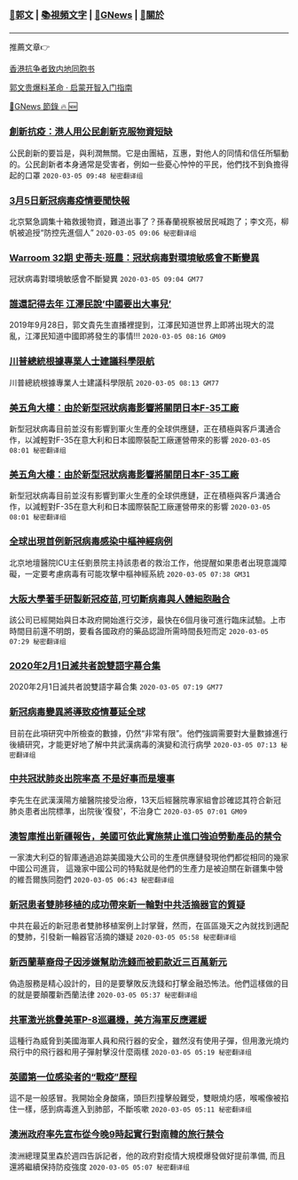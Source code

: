 ###  [:eagle:郭文](https://github.com/ourhimalayas/txt) | [:books:視頻文字](https://github.com/ourhimalayas/txt/blob/master/content/README.md) | [:newspaper:GNews](https://github.com/ourhimalayas/txt/blob/master/content/gnews/README.md) | [:pray:關於](https://github.com/ourhimalayas/home/tree/master/about)
---

推薦文章:point_right:

[香港抗争者致内地同胞书](https://github.com/ourhimalayas/news/blob/master/2019/08/a_letter_from_the_hong_kong_people.md)

[郭文贵爆料革命 · 启蒙开智入门指南](https://github.com/ourhimalayas/txt/issues/1)

[:newspaper:GNews 節錄 :fire: :new:](https://github.com/ourhimalayas/txt/blob/master/content/gnews/README.md) 



### [創新抗疫：港人用公民創新克服物資短缺](/content/gnews/1/README.md)

公民創新的要旨是，與利潤無關。它是由團結，互惠，對他人的同情和信任所驅動的。公民創新者本身通常是受害者，例如一些憂心忡忡的平民，他們找不到負擔得起的口罩  `2020-03-05 09:48 秘密翻译组`

### [3月5日新冠病毒疫情要聞快報](/content/gnews/2/README.md)

北京緊急調集十箱救援物資，難道出事了？孫春蘭視察被居民喊跑了；李文亮，柳帆被追授“防控先進個人”  `2020-03-05 09:06 秘密翻译组`

### [Warroom 32期 史蒂夫·班農：冠狀病毒對環境敏感會不斷變異](/content/gnews/3/README.md)

冠狀病毒對環境敏感會不斷變異  `2020-03-05 09:04 GM77`

### [誰還記得去年 江澤民說&#8217;中國要出大事兒&#8217;](/content/gnews/4/README.md)

2019年9月28日，郭文貴先生直播裡提到，江澤民知道世界上即將出現大的混亂，江澤民知道中國即將發生的事情!!!  `2020-03-05 08:16 GM09`

### [川普總統根據專業人士建議科學限航](/content/gnews/5/README.md)

川普總統根據專業人士建議科學限航  `2020-03-05 08:13 GM77`

### [美五角大樓：由於新型冠狀病毒影響將關閉日本F-35工廠](/content/gnews/6/README.md)

新型冠狀病毒目前並沒有影響到軍火生產的全球供應鏈，正在積極與客戶溝通合作，以減輕對F-35在意大利和日本國際裝配工廠運營帶來的影響  `2020-03-05 08:01 秘密翻译组`

### [美五角大樓：由於新型冠狀病毒影響將關閉日本F-35工廠](/content/gnews/7/README.md)

新型冠狀病毒目前並沒有影響到軍火生產的全球供應鏈，正在積極與客戶溝通合作，以減輕對F-35在意大利和日本國際裝配工廠運營帶來的影響  `2020-03-05 08:01 秘密翻译组`

### [全球出現首例新冠病毒感染中樞神經病例](/content/gnews/8/README.md)

北京地壇醫院ICU主任劉景院主持該患者的救治工作，他提醒如果患者出現意識障礙，一定要考慮病毒有可能攻擊中樞神經系統  `2020-03-05 07:38 GM31`

### [大阪大學著手研製新冠疫苗,可切斷病毒與人體細胞融合](/content/gnews/9/README.md)

該公司已經開始與日本政府開始進行交涉，最快在6個月後可進行臨床試驗。上市時間目前還不明朗，要看各國政府的藥品認證所需時間長短而定  `2020-03-05 07:29 秘密翻译组`

### [2020年2月1日滅共者說雙語字幕合集](/content/gnews/10/README.md)

2020年2月1日滅共者說雙語字幕合集  `2020-03-05 07:19 GM77`

### [新冠病毒變異將導致疫情蔓延全球](/content/gnews/11/README.md)

目前在此項研究中所檢查的數據，仍然“非常有限”。他們強調需要對大量數據進行後續研究，才能更好地了解中共武漢病毒的演變和流行病學  `2020-03-05 07:13 秘密翻译组`

### [中共冠狀肺炎出院率高 不是好事而是壞事](/content/gnews/12/README.md)

李先生在武漢漢陽方艙醫院接受治療，13天后經醫院專家組會診確認其符合新冠肺炎患者出院標準，出院後&#039;復發&#039;，不治身亡  `2020-03-05 07:01 GM09`

### [澳智庫推出新疆報告，美國可依此實施禁止進口強迫勞動產品的禁令](/content/gnews/13/README.md)

一家澳大利亞的智庫通過追踪美國幾大公司的生產供應鏈發現他們都從相同的幾家中國公司進貨， 這幾家中國公司的特點就是他們的生產力是被迫關在新疆集中營的維吾爾族同胞們  `2020-03-05 06:43 秘密翻译组`

### [新冠患者雙肺移植的成功帶來新一輪對中共活摘器官的質疑](/content/gnews/14/README.md)

中共在最近的新冠患者雙肺移植案例上討掌聲，然而，在區區幾天之內就找到適配的雙肺，引發新一輪器官活摘的嫌疑  `2020-03-05 05:58 秘密翻译组`

### [新西蘭華裔母子因涉嫌幫助洗錢而被罰款近三百萬新元](/content/gnews/15/README.md)

偽造服務是精心設計的，目的是要擊敗反洗錢和打擊金融恐怖法。他們這樣做的目的就是要顛覆新西蘭法律  `2020-03-05 05:37 秘密翻译组`

### [共軍激光挑釁美軍P-8巡邏機，美方海軍反應遲緩](/content/gnews/16/README.md)

這種行為威脅到美國海軍人員和飛行器的安全，雖然沒有使用子彈，但用激光燒灼飛行中的飛行器和用子彈射擊沒什麼兩樣  `2020-03-05 05:19 秘密翻译组`

### [英國第一位感染者的“戰疫”歷程](/content/gnews/17/README.md)

這不是一般感冒。我開始全身酸痛，頭巨烈撞擊般難受，雙眼燒灼感，喉嚨像被掐住一樣，感到病毒進入到肺部，不斷咳嗽  `2020-03-05 05:11 秘密翻译组`

### [澳洲政府率先宣布從今晚9時起實行對南韓的旅行禁令](/content/gnews/18/README.md)

澳洲總理莫里森於週四告訴記者，他的政府對疫情大規模爆發做好提前準備, 而且還將繼續保持防疫強度  `2020-03-05 05:07 秘密翻译组`

